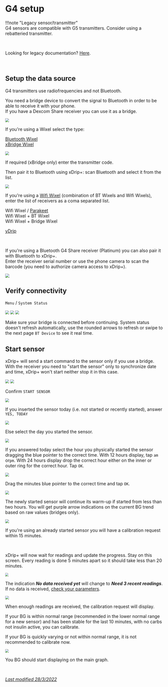 # G4 setup

!!!note  "Legacy sensor/transmitter"  
    G4 sensors are compatible with G5 transmitters. Consider using a rebatteried transmitter.

</br>

Looking for legacy documentation? [Here](https://nightscout-user-guide.readthedocs.io/en/latest/docs/grundlagen/xdrip.html).

</br>

## Setup the data source

G4 transmitters use radiofrequencies and not Bluetooth.

You need a bridge device to convert the signal to Bluetooth in order to be able to receive it with your phone.  
If you have a Dexcom Share receiver you can use it as a bridge.

<img src="../images/Install43.png" style="zoom:75%;" />

If you're using a Wixel select the type:

[Bluetooth Wixel](https://github.com/StephenBlackWasAlreadyTaken/xDrip/wiki/xDrip-Wireless-Bridge)  
[xBridge Wixel](https://github.com/jstevensog/wixel-sdk/blob/master/apps/xBridge2/xBridge2.pdf)  

<img src="../images/Install44.png" style="zoom:75%;" />

If required (xBridge only) enter the transmitter code.

Then pair it to Bluetooth using xDrip+: scan Bluetooth and select it from the list.

<img src="../../images/M-BTscan.png" style="zoom:75%;" />

</br>

If you're using a [Wifi Wixel](https://github.com/jamorham/python-usb-wixel-xdrip) (combination of BT Wixels and Wifi Wixels), enter the list of receivers as a coma separated list.

Wifi Wixel / [Parakeet](https://jamorham.github.io/#xdrip-plus)  
Wifi Wixel + BT Wixel  
Wifi Wixel + Bridge Wixel  

[yDrip](https://github.com/Cagier/wixel-yDrip)  

</br>

If you're using a Bluetooth G4 Share receiver (Platinum) you can also pair it with Bluetooth to xDrip+.  
Enter the receiver serial number or use the phone camera to scan the barcode (you need to authorize camera access to xDrip+).

<img src="../images/M-BTscanG4R.png" style="zoom:80%;" />

<br>

## Verify connectivity

`Menu` / `System Status`

<img src="../../images/hamburger_menu.png" style="zoom:75%;" />

<img src="../../images/M-SS.png" style="zoom:75%;" />

<img src="../images/M-SS-G4.png" style="zoom:78%;" />

Make sure your bridge is connected before continuing. System status doesn't refresh automatically, use the rounded arrows to refresh or swipe to the next page `BT Device` to see it real time.

## Start sensor

xDrip+ will send a start command to the sensor only if you use a bridge. With the receiver you need to "start the sensor" only to synchronize date and time, xDrip+ won't start neither stop it in this case.

<img src="../../images/hamburger_menu.png" style="zoom:75%;" />

<img src="../images/M-StaS.png" style="zoom:75%;" />

Confirm `START SENSOR`

<img src="../images/M-StaSC.png" style="zoom:75%;" />

If you inserted the sensor today (i.e. not started or recently started), answer `YES, TODAY`

<img src="../images/M-StaSToday.png" style="zoom:75%;" />

Else select the day you started the sensor.

<img src="../images/M-StaSDate.png" style="zoom:75%;" />

If you answered today select the hour you physically started the sensor dragging the blue pointer to the correct time. With 12 hours display, tap `am` or`pm`. With 24 hours display drop the correct hour either on the inner or outer ring for the correct hour. Tap `OK`.

<img src="../images/M-StaSHour.png" style="zoom:75%;" />

Drag the minutes blue pointer to the correct time and tap `OK`.

<img src="../images/M-StaSMin.png" style="zoom:75%;" />

The newly started sensor will continue its warm-up if started from less than two hours. You will get purple arrow indications on the current BG trend based on raw values (bridges only).

<img src="../images/PurpleArrowG.png" style="zoom:75%;" />

If you're using an already started sensor you will have a calibration request within 15 minutes.

</br>

xDrip+ will now wait for readings and update the progress. Stay on this screen. Every reading is done 5 minutes apart so it should take less than 20 minutes.

<img src="../images/M-SS-InitialR.png" style="zoom:65%;" />

The indication ***No data received yet*** will change to ***Need 3 recent readings***. If no data is received, [check your parameters](../../install/libreBT/#bridge-settings).

<img src="../images/M-SS-InitialR2.png" style="zoom:72%;" />

When enough readings are received, the calibration request will display.

If your BG is within normal range (recommended in the lower normal range for a new sensor) and has been stable for the last 10 minutes, with no carbs not insulin active, you can calibrate.

If your BG is quickly varying or not within normal range, it is not recommended to calibrate now. 

<img src="../images/M-SS-Calibrate.png" style="zoom:70%;" />

You BG should start displaying on the main graph.

</br>

[*Last modified 28/3/2022*](https://github.com/NightscoutFoundation/xDrip/releases/tag/2022.03.27)
